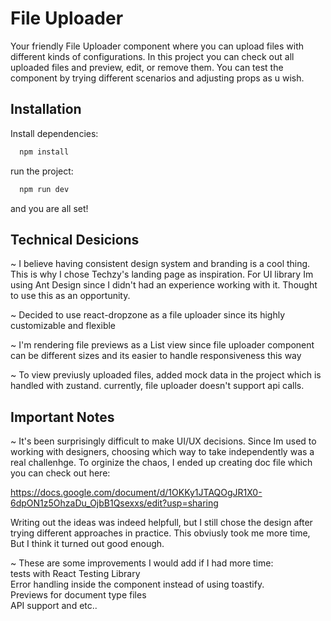 
# File Uploader

Your friendly File Uploader component where you can upload files with different kinds of configurations. In this project you can check out all uploaded files and preview, edit, or remove them. You can test the component by trying different scenarios and adjusting props as u wish.




## Installation

Install dependencies:

```bash
  npm install

```

run the project:

```bash
  npm run dev

```

and you are all set! 
    
## Technical Desicions

~ I believe having consistent design system and branding is a cool thing. This is why I chose Techzy's landing page as inspiration. For UI library Im using Ant Design since I didn't had an experience working with it. Thought to use this as an opportunity. 

~ Decided to use react-dropzone as a file uploader since its highly customizable and flexible 

~ I'm rendering file previews as a List view since file uploader component can be different sizes and its easier to handle responsiveness this way

~ To view previusly uploaded files, added mock data in the project which is handled with zustand. currently, file uploader doesn't support api calls. 
## Important Notes

~ It's been surprisingly difficult to make UI/UX decisions. Since Im used to working with designers, choosing which way to take independently was a real challenhge. To orginize the chaos, I ended up creating doc file which you can check out here:

 https://docs.google.com/document/d/1OKKy1JTAQOgJR1X0-6dpON1z5OhzaDu_OjbB1Qsexxs/edit?usp=sharing

Writing out the ideas was indeed helpfull, but I still chose the design after trying different approaches in practice. This obviusly took me more time, But I think it turned out good enough. 


~ These are some improvements I would add if I had more time:   
tests with React Testing Library  
Error handling inside the component instead of using toastify.  
Previews for document type files  
API support and etc.. 


